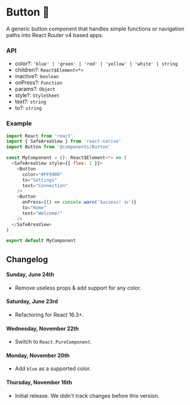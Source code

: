 # Button 🔘

A generic button component that handles simple functions or navigation paths into React Router v4 based apps.

### API

* color?: `'blue' | 'green' | 'red' | 'yellow' | 'white' | string`
* children?: `React$Element<*>`
* inactive?: `boolean`
* onPress?: `Function`
* params?: `Object`
* style?: `StyleSheet`
* text?: `string`
* to?: `string`

### Example

```js
import React from 'react'
import { SafeAreaView } from 'react-native'
import Button from '@components/Button'

const MyComponent = (): React$Element<*> => (
  <SafeAreaView style={{ flex: 1 }}>
    <Button
      color="#FF9900"
      to="Settings"
      text="Connection"
    />
    <Button
      onPress={() => console.warn('Success! 👍')}
      to="Home"
      text="Welcome!"
    />
  </SafeAreaView>
)

export default MyComponent
```

## Changelog
#### Sunday, June 24th
- Remove useless props & add support for any color.

#### Saturday, June 23rd
- Refactoring for React 16.3+.

#### Wednesday, November 22th
- Switch to `React.PureComponent`.

#### Monday, November 20th
- Add `blue` as a supported color.

#### Thursday, November 16th
- Initial release. We didn't track changes before this version.
